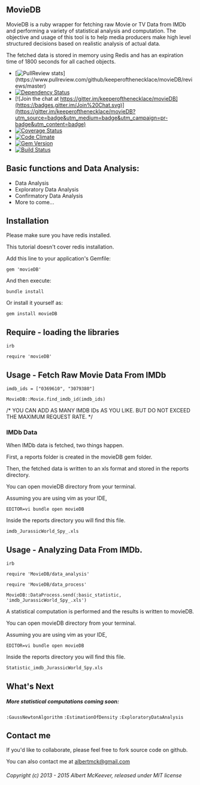 ## MovieDB

 MovieDB is a ruby wrapper for fetching raw Movie or TV Data from IMDb and performing a variety of statistical analysis and computation.
 The objective and usage of this tool is to help media producers make high level structured decisions based on realistic analysis of actual data.

 The fetched data is stored in memory using Redis and has an expiration time of 1800 seconds for all cached objects.

  - [![PullReview stats](https://www.pullreview.com/github/keeperofthenecklace/movieDB/badges/master.svg?)](https://www.pullreview.com/github/keeperofthenecklace/movieDB/reviews/master)
  - [![Dependency Status](https://gemnasium.com/keeperofthenecklace/movieDB.svg)](https://gemnasium.com/keeperofthenecklace/movieDB)
  - [![Join the chat at https://gitter.im/keeperofthenecklace/movieDB](https://badges.gitter.im/Join%20Chat.svg)](https://gitter.im/keeperofthenecklace/movieDB?utm_source=badge&utm_medium=badge&utm_campaign=pr-badge&utm_content=badge)
  - [![Coverage Status](https://coveralls.io/repos/keeperofthenecklace/movieDB/badge.svg?branch=master&service=github)](https://coveralls.io/github/keeperofthenecklace/movieDB?branch=master)
  - [![Code Climate](https://codeclimate.com/github/keeperofthenecklace/movieDB.png)](https://codeclimate.com/github/keeperofthenecklace/movieDB)
  - [![Gem Version](https://badge.fury.io/rb/movieDB.png)](http://badge.fury.io/rb/movieDB)
  - [![Build Status](https://secure.travis-ci.org/keeperofthenecklace/movieDB.png?branch=master)](http://travis-ci.org/keeperofthenecklace/movieDB)

## Basic functions and Data Analysis:

* Data Analysis
* Exploratory Data Analysis
* Confirmatory Data Analysis
* More to come...

## Installation

Please make sure you have redis installed.

  This tutorial doesn't cover redis installation.

Add this line to your application's Gemfile:

    gem 'movieDB'

And then execute:

    bundle install

Or install it yourself as:

    gem install movieDB

## Require - loading the libraries

    irb

    require 'movieDB'

## Usage - Fetch Raw Movie Data From IMDb

    imdb_ids = ["0369610", "3079380"]

    MovieDB::Movie.find_imdb_id(imdb_ids)

  /* YOU CAN ADD AS MANY IMDB IDs AS YOU LIKE. BUT DO NOT EXCEED THE MAXIMUM REQUEST RATE. */

### IMDb Data

When IMDb data is fetched, two things happen.

First, a reports folder is created in the movieDB gem folder.

Then, the fetched data is written to an xls format and stored in the reports directory.

You can open movieDB directory from your terminal.

Assuming you are using vim as your IDE,

    EDITOR=vi bundle open movieDB

Inside the reports directory you will find this file.

    imdb_JurassicWorld_Spy_.xls

## Usage - Analyzing Data From IMDb.

    irb

    require 'MovieDB/data_analysis'

    require 'MovieDB/data_process'

    MovieDB::DataProcess.send(:basic_statistic, 'imdb_JurassicWorld_Spy_.xls')

A statistical computation is performed and the results is written to movieDB.

You can open movieDB directory from your terminal.

Assuming you are using vim as your IDE,

    EDITOR=vi bundle open movieDB

Inside the reports directory you will find this file.

    Statistic_imdb_JurassicWorld_Spy.xls

## What's Next

##### More statistical computations coming soon:

`:GaussNewtonAlgorithm`
`:EstimationOfDensity`
`:ExploratoryDataAnalysis`

## Contact me

If you'd like to collaborate, please feel free to fork source code on github.

You can also contact me at albertmck@gmail.com

###### Copyright (c) 2013 - 2015 Albert McKeever, released under MIT license
